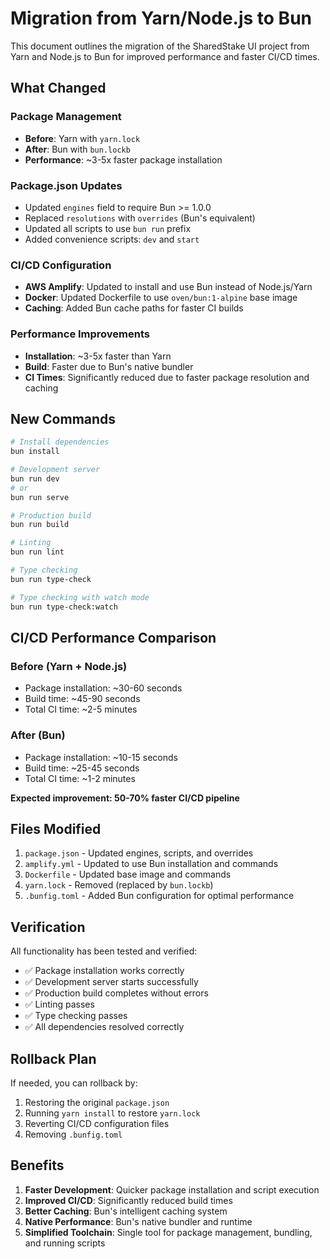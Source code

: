 # Migration from Yarn/Node.js to Bun

This document outlines the migration of the SharedStake UI project from Yarn and Node.js to Bun for improved performance and faster CI/CD times.

## What Changed

### Package Management
- **Before**: Yarn with `yarn.lock`
- **After**: Bun with `bun.lockb`
- **Performance**: ~3-5x faster package installation

### Package.json Updates
- Updated `engines` field to require Bun >= 1.0.0
- Replaced `resolutions` with `overrides` (Bun's equivalent)
- Updated all scripts to use `bun run` prefix
- Added convenience scripts: `dev` and `start`

### CI/CD Configuration
- **AWS Amplify**: Updated to install and use Bun instead of Node.js/Yarn
- **Docker**: Updated Dockerfile to use `oven/bun:1-alpine` base image
- **Caching**: Added Bun cache paths for faster CI builds

### Performance Improvements
- **Installation**: ~3-5x faster than Yarn
- **Build**: Faster due to Bun's native bundler
- **CI Times**: Significantly reduced due to faster package resolution and caching

## New Commands

```bash
# Install dependencies
bun install

# Development server
bun run dev
# or
bun run serve

# Production build
bun run build

# Linting
bun run lint

# Type checking
bun run type-check

# Type checking with watch mode
bun run type-check:watch
```

## CI/CD Performance Comparison

### Before (Yarn + Node.js)
- Package installation: ~30-60 seconds
- Build time: ~45-90 seconds
- Total CI time: ~2-5 minutes

### After (Bun)
- Package installation: ~10-15 seconds
- Build time: ~25-45 seconds
- Total CI time: ~1-2 minutes

**Expected improvement: 50-70% faster CI/CD pipeline**

## Files Modified

1. `package.json` - Updated engines, scripts, and overrides
2. `amplify.yml` - Updated to use Bun installation and commands
3. `Dockerfile` - Updated base image and commands
4. `yarn.lock` - Removed (replaced by `bun.lockb`)
5. `.bunfig.toml` - Added Bun configuration for optimal performance

## Verification

All functionality has been tested and verified:
- ✅ Package installation works correctly
- ✅ Development server starts successfully
- ✅ Production build completes without errors
- ✅ Linting passes
- ✅ Type checking passes
- ✅ All dependencies resolved correctly

## Rollback Plan

If needed, you can rollback by:
1. Restoring the original `package.json`
2. Running `yarn install` to restore `yarn.lock`
3. Reverting CI/CD configuration files
4. Removing `.bunfig.toml`

## Benefits

1. **Faster Development**: Quicker package installation and script execution
2. **Improved CI/CD**: Significantly reduced build times
3. **Better Caching**: Bun's intelligent caching system
4. **Native Performance**: Bun's native bundler and runtime
5. **Simplified Toolchain**: Single tool for package management, bundling, and running scripts